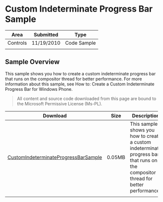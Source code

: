 # Custom Indeterminate Progress Bar Sample

|Area|Submitted|Type|
|-|-|-|
Controls|11/19/2010|Code Sample
||||

## Sample Overview

This sample shows you how to create a custom indeterminate progress bar that runs on the compositor thread for better performance. For more information about this sample, see How to: Create a Custom Indeterminate Progress Bar for Windows Phone.

> All content and source code downloaded from this page are bound to the Microsoft Permissive License (Ms-PL).

Download | Size | Description
---|---|---|
[CustomIndeterminateProgressBarSample](https://github.com/simondarksidej/XNAGameStudio/tree/master/Samples/CustomIndeterminateProgressBarSample) | 0.05MB | This sample shows you how to create a custom indeterminate progress bar that runs on the compositor thread for better performance.
||||
